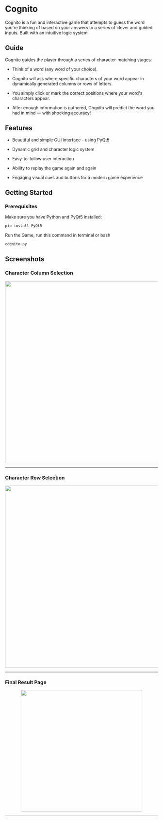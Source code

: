 # Cognito
Cognito is a fun and interactive game that attempts to guess the word you're thinking of based on your answers to a series of clever and guided inputs. Built with an intuitive logic system
## Guide
Cognito guides the player through a series of character-matching stages:

 - Think of a word (any word of your choice).

 - Cognito will ask where specific characters of your word appear in dynamically generated columns or rows of letters.

 - You simply click or mark the correct positions where your word's characters appear.

 - After enough information is gathered, Cognito will predict the word you had in mind — with shocking accuracy!

## Features
- Beautiful and simple GUI interface  - using PyQt5

- Dynamic grid and character logic system

 - Easy-to-follow user interaction

 - Ability to replay the game again and again

- Engaging visual cues and buttons for a modern game experience
## Getting Started
### Prerequisites
Make sure you have Python and PyQt5 installed:

```python
pip install PyQt5
```
Run the Game, run this command in terminal or bash
```bash
cognito.py
 ```
## Screenshots

###  Character Column Selection
<p align="center">
  <img src="https://raw.githubusercontent.com/FirasatJhujh/Cognito/main/screenshots/columsPage.png" width="600"/>
</p>

---

### Character Row Selection
<p align="center">
  <img src="https://raw.githubusercontent.com/FirasatJhujh/Cognito/main/screenshots/rowsPage.png" width="600"/>
</p>

---

### Final Result Page
<p align="center">
  <img src="https://raw.githubusercontent.com/FirasatJhujh/Cognito/main/screenshots/resultPage.png" width="400"/>
</p>

---